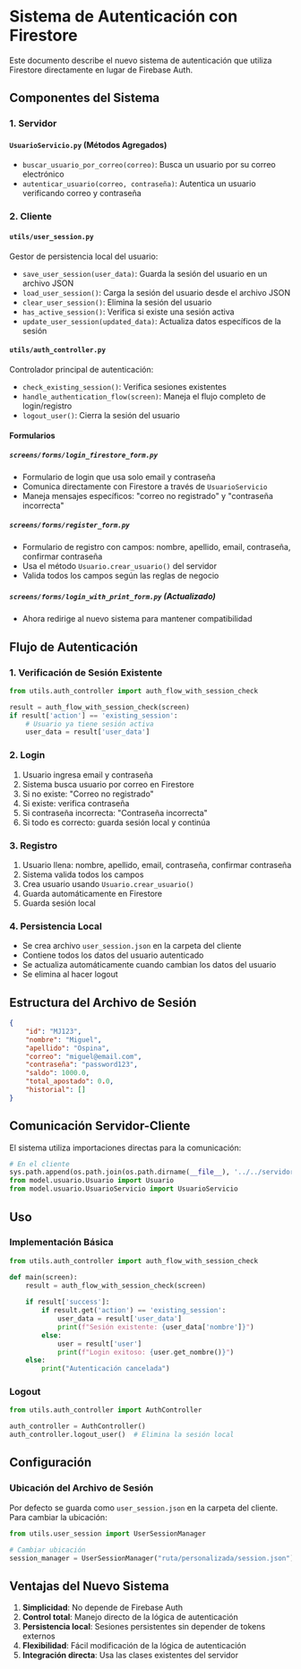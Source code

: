 # Sistema de Autenticación con Firestore

Este documento describe el nuevo sistema de autenticación que utiliza Firestore directamente en lugar de Firebase Auth.

## Componentes del Sistema

### 1. **Servidor**

#### `UsuarioServicio.py` (Métodos Agregados)
- `buscar_usuario_por_correo(correo)`: Busca un usuario por su correo electrónico
- `autenticar_usuario(correo, contraseña)`: Autentica un usuario verificando correo y contraseña

### 2. **Cliente**

#### `utils/user_session.py`
Gestor de persistencia local del usuario:
- `save_user_session(user_data)`: Guarda la sesión del usuario en un archivo JSON
- `load_user_session()`: Carga la sesión del usuario desde el archivo JSON
- `clear_user_session()`: Elimina la sesión del usuario
- `has_active_session()`: Verifica si existe una sesión activa
- `update_user_session(updated_data)`: Actualiza datos específicos de la sesión

#### `utils/auth_controller.py`
Controlador principal de autenticación:
- `check_existing_session()`: Verifica sesiones existentes
- `handle_authentication_flow(screen)`: Maneja el flujo completo de login/registro
- `logout_user()`: Cierra la sesión del usuario

#### Formularios

##### `screens/forms/login_firestore_form.py`
- Formulario de login que usa solo email y contraseña
- Comunica directamente con Firestore a través de `UsuarioServicio`
- Maneja mensajes específicos: "correo no registrado" y "contraseña incorrecta"

##### `screens/forms/register_form.py`
- Formulario de registro con campos: nombre, apellido, email, contraseña, confirmar contraseña
- Usa el método `Usuario.crear_usuario()` del servidor
- Valida todos los campos según las reglas de negocio

##### `screens/forms/login_with_print_form.py` (Actualizado)
- Ahora redirige al nuevo sistema para mantener compatibilidad

## Flujo de Autenticación

### 1. **Verificación de Sesión Existente**
```python
from utils.auth_controller import auth_flow_with_session_check

result = auth_flow_with_session_check(screen)
if result['action'] == 'existing_session':
    # Usuario ya tiene sesión activa
    user_data = result['user_data']
```

### 2. **Login**
1. Usuario ingresa email y contraseña
2. Sistema busca usuario por correo en Firestore
3. Si no existe: "Correo no registrado"
4. Si existe: verifica contraseña
5. Si contraseña incorrecta: "Contraseña incorrecta"
6. Si todo es correcto: guarda sesión local y continúa

### 3. **Registro**
1. Usuario llena: nombre, apellido, email, contraseña, confirmar contraseña
2. Sistema valida todos los campos
3. Crea usuario usando `Usuario.crear_usuario()`
4. Guarda automáticamente en Firestore
5. Guarda sesión local

### 4. **Persistencia Local**
- Se crea archivo `user_session.json` en la carpeta del cliente
- Contiene todos los datos del usuario autenticado
- Se actualiza automáticamente cuando cambian los datos del usuario
- Se elimina al hacer logout

## Estructura del Archivo de Sesión

```json
{
    "id": "MJ123",
    "nombre": "Miguel",
    "apellido": "Ospina",
    "correo": "miguel@email.com",
    "contraseña": "password123",
    "saldo": 1000.0,
    "total_apostado": 0.0,
    "historial": []
}
```

## Comunicación Servidor-Cliente

El sistema utiliza importaciones directas para la comunicación:

```python
# En el cliente
sys.path.append(os.path.join(os.path.dirname(__file__), '../../servidor/src'))
from model.usuario.Usuario import Usuario
from model.usuario.UsuarioServicio import UsuarioServicio
```

## Uso

### Implementación Básica
```python
from utils.auth_controller import auth_flow_with_session_check

def main(screen):
    result = auth_flow_with_session_check(screen)
    
    if result['success']:
        if result.get('action') == 'existing_session':
            user_data = result['user_data']
            print(f"Sesión existente: {user_data['nombre']}")
        else:
            user = result['user']
            print(f"Login exitoso: {user.get_nombre()}")
    else:
        print("Autenticación cancelada")
```

### Logout
```python
from utils.auth_controller import AuthController

auth_controller = AuthController()
auth_controller.logout_user()  # Elimina la sesión local
```

## Configuración

### Ubicación del Archivo de Sesión
Por defecto se guarda como `user_session.json` en la carpeta del cliente. Para cambiar la ubicación:

```python
from utils.user_session import UserSessionManager

# Cambiar ubicación
session_manager = UserSessionManager("ruta/personalizada/session.json")
```

## Ventajas del Nuevo Sistema

1. **Simplicidad**: No depende de Firebase Auth
2. **Control total**: Manejo directo de la lógica de autenticación
3. **Persistencia local**: Sesiones persistentes sin depender de tokens externos
4. **Flexibilidad**: Fácil modificación de la lógica de autenticación
5. **Integración directa**: Usa las clases existentes del servidor
